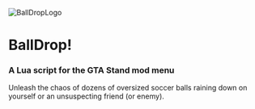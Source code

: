 ![BallDropLogo](https://user-images.githubusercontent.com/115363876/211211101-dd467b61-10aa-481f-a1d7-22f7c71ce234.png)

# BallDrop!
### A Lua script for the GTA Stand mod menu
Unleash the chaos of dozens of oversized soccer balls raining down on yourself or an unsuspecting friend (or enemy).
